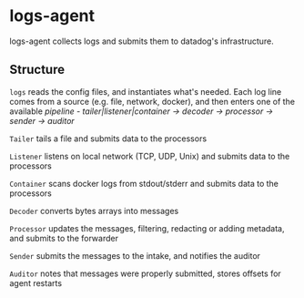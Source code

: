# logs-agent

logs-agent collects logs and submits them to datadog's infrastructure.

## Structure

`logs` reads the config files, and instantiates what's needed.
Each log line comes from a source (e.g. file, network, docker), and then enters one of the available _pipeline - tailer|listener|container -> decoder -> processor -> sender -> auditor_

`Tailer` tails a file and submits data to the processors

`Listener` listens on local network (TCP, UDP, Unix) and submits data to the processors

`Container` scans docker logs from stdout/stderr and submits data to the processors

`Decoder` converts bytes arrays into messages

`Processor` updates the messages, filtering, redacting or adding metadata, and submits to the forwarder

`Sender` submits the messages to the intake, and notifies the auditor

`Auditor` notes that messages were properly submitted, stores offsets for agent restarts
